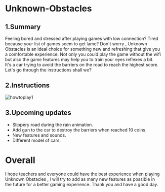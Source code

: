 # Unknown-Obstacles
## 1.Summary
Feeling bored and stressed after playing games with low connection?
Tired because your list of games seem to get lame?
Don't worry , Unknown Obstacles is an ideal choice for something new and refreshing that give you a comfortable experience. Not only you could play the game without the wifi but also the game features may help you to train your eyes reflexes a bit. It's a car trying to avoid the barriers on the road to reach the highest score. Let's go through the instructions shall we?

## 2.Instructions
![howtoplay1](https://github.com/sinhtruong1012/Unknown-Obstacles/assets/161494846/7d24f831-4398-432e-ac53-1d456da052c4)

## 3.Upcoming updates
+ Slippery road during the rain animation.
+ Add gun to the car to destroy the barriers when reached 10 coins.
+ New features and sounds.
+ Different model of cars.

# Overall
I hope teachers and everyone could have the best experience when playing Unknown Obstacles , I will try to add as many new features as possible in the future for a better gaming experience. Thank you and have a good day.






